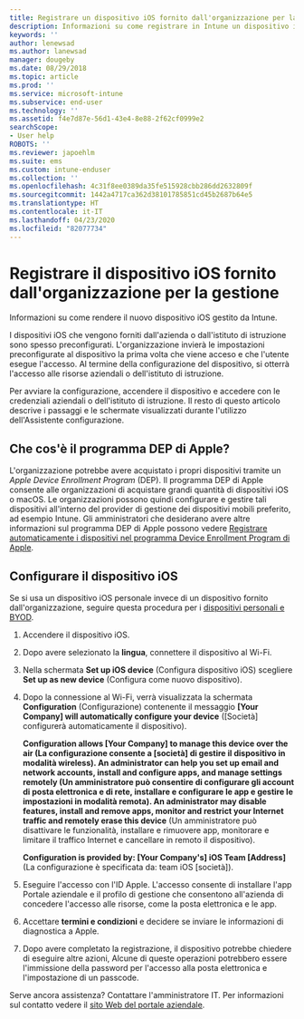 ```yaml
---
title: Registrare un dispositivo iOS fornito dall'organizzazione per la gestione. | Microsoft Docs
description: Informazioni su come registrare in Intune un dispositivo iOS acquistato e fornito dall'organizzazione
keywords: ''
author: lenewsad
ms.author: lanewsad
manager: dougeby
ms.date: 08/29/2018
ms.topic: article
ms.prod: ''
ms.service: microsoft-intune
ms.subservice: end-user
ms.technology: ''
ms.assetid: f4e7d87e-56d1-43e4-8e88-2f62cf0999e2
searchScope:
- User help
ROBOTS: ''
ms.reviewer: japoehlm
ms.suite: ems
ms.custom: intune-enduser
ms.collection: ''
ms.openlocfilehash: 4c31f8ee0389da35fe515928cbb286dd2632809f
ms.sourcegitcommit: 1442a4717ca362d38101785851cd45b2687b64e5
ms.translationtype: HT
ms.contentlocale: it-IT
ms.lasthandoff: 04/23/2020
ms.locfileid: "82077734"
---
```

# <a name="enroll-your-organization-provided-ios-device-in-management"></a>Registrare il dispositivo iOS fornito dall'organizzazione per la gestione

Informazioni su come rendere il nuovo dispositivo iOS gestito da Intune.  

I dispositivi iOS che vengono forniti dall'azienda o dall'istituto di istruzione sono spesso preconfigurati. L'organizzazione invierà le impostazioni preconfigurate al dispositivo la prima volta che viene acceso e che l'utente esegue l'accesso. Al termine della configurazione del dispositivo, si otterrà l'accesso alle risorse aziendali o dell'istituto di istruzione.  

Per avviare la configurazione, accendere il dispositivo e accedere con le credenziali aziendali o dell'istituto di istruzione. Il resto di questo articolo descrive i passaggi e le schermate visualizzati durante l'utilizzo dell'Assistente configurazione.

## <a name="what-is-apple-dep"></a>Che cos'è il programma DEP di Apple?

L'organizzazione potrebbe avere acquistato i propri dispositivi tramite un *Apple Device Enrollment Program* (DEP). Il programma DEP di Apple consente alle organizzazioni di acquistare grandi quantità di dispositivi iOS o macOS. Le organizzazioni possono quindi configurare e gestire tali dispositivi all'interno del provider di gestione dei dispositivi mobili preferito, ad esempio Intune. Gli amministratori che desiderano avere altre informazioni sul programma DEP di Apple possono vedere [Registrare automaticamente i dispositivi nel programma Device Enrollment Program di Apple](/intune/enrollment/device-enrollment-program-enroll-ios).

## <a name="set-up-your-ios-device"></a>Configurare il dispositivo iOS

Se si usa un dispositivo iOS personale invece di un dispositivo fornito dall'organizzazione, seguire questa procedura per i [dispositivi personali e BYOD](enroll-your-device-in-intune-ios.md).  

1. Accendere il dispositivo iOS.
2. Dopo avere selezionato la **lingua**, connettere il dispositivo al Wi-Fi.
3. Nella schermata **Set up iOS device** (Configura dispositivo iOS) scegliere **Set up as new device** (Configura come nuovo dispositivo).  
4. Dopo la connessione al Wi-Fi, verrà visualizzata la schermata **Configuration** (Configurazione) contenente il messaggio **[Your Company] will automatically configure your device** ([Società] configurerà automaticamente il dispositivo).

   **Configuration allows [Your Company] to manage this device over the air (La configurazione consente a [società] di gestire il dispositivo in modalità wireless). An administrator can help you set up email and network accounts, install and configure apps, and manage settings remotely (Un amministratore può consentire di configurare gli account di posta elettronica e di rete, installare e configurare le app e gestire le impostazioni in modalità remota). An administrator may disable features, install and remove apps, monitor and restrict your Internet traffic and remotely erase this device** (Un amministratore può disattivare le funzionalità, installare e rimuovere app, monitorare e limitare il traffico Internet e cancellare in remoto il dispositivo).

   **Configuration is provided by: [Your Company's] iOS Team [Address]** (La configurazione è specificata da: team iOS [società]).

5. Eseguire l'accesso con l'ID Apple. L'accesso consente di installare l'app Portale aziendale e il profilo di gestione che consentono all'azienda di concedere l'accesso alle risorse, come la posta elettronica e le app.
6. Accettare **termini e condizioni** e decidere se inviare le informazioni di diagnostica a Apple.
7. Dopo avere completato la registrazione, il dispositivo potrebbe chiedere di eseguire altre azioni, Alcune di queste operazioni potrebbero essere l'immissione della password per l'accesso alla posta elettronica e l'impostazione di un passcode.

Serve ancora assistenza? Contattare l'amministratore IT. Per informazioni sul contatto vedere il [sito Web del portale aziendale](https://go.microsoft.com/fwlink/?linkid=2010980).
